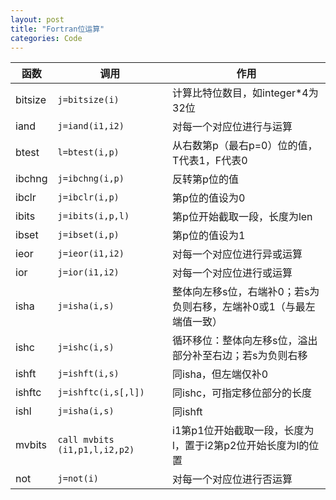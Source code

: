 ```yaml
---
layout: post
title: "Fortran位运算"
categories: Code
---
```


| 函数 | 调用 | 作用 |
| --- | --- | --- |
| bitsize | `j=bitsize(i)` | 计算比特位数目，如integer*4为32位 |
| iand | `j=iand(i1,i2)` | 对每一个对应位进行与运算 |
| btest | `l=btest(i,p)` | 从右数第p（最右p=0）位的值，T代表1，F代表0 |
| ibchng | `j=ibchng(i,p)` | 反转第p位的值 |
| ibclr | `j=ibclr(i,p)` | 第p位的值设为0 |
| ibits | `j=ibits(i,p,l)` | 第p位开始截取一段，长度为len |
| ibset | `j=ibset(i,p)` | 第p位的值设为1 |
| ieor | `j=ieor(i1,i2)` | 对每一个对应位进行异或运算 |
| ior | `j=ior(i1,i2)` | 对每一个对应位进行或运算 |
| isha | `j=isha(i,s)` | 整体向左移s位，右端补0；若s为负则右移，左端补0或1（与最左端值一致） |
| ishc | `j=ishc(i,s)` | 循环移位：整体向左移s位，溢出部分补至右边；若s为负则右移 |
| ishft | `j=ishft(i,s)` | 同isha，但左端仅补0 |
| ishftc | `j=ishftc(i,s[,l])` | 同ishc，可指定移位部分的长度 |
| ishl | `j=isha(i,s)` | 同ishft |
| mvbits | `call mvbits (i1,p1,l,i2,p2)` | i1第p1位开始截取一段，长度为l，置于i2第p2位开始长度为l的位置 |
| not | `j=not(i)` | 对每一个对应位进行否运算 |

